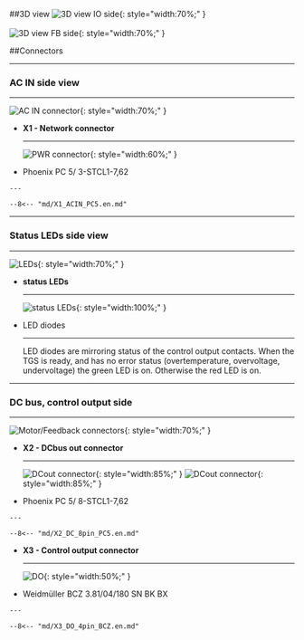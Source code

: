 <!--
# Popis zařízení   

## Konektory
-->
##3D view
![3D view IO side](../img/IOside.svg){: style="width:70%;" }
<br>
<br>
![3D view FB side](../img/MotSide.svg){: style="width:70%;" }

##Connectors
___
### AC IN side view
___

![AC IN connector](../../../../source/img/TGS-320-10_15_ACside.png){: style="width:70%;" }


<div class="grid cards" markdown>

-   **X1 - Network connector**

    ---
	
	![PWR connector](../../../../source/img/1778078.svg){: style="width:60%;" }

-    Phoenix PC 5/ 3-STCL1-7,62

	---
	
	--8<-- "md/X1_ACIN_PC5.en.md"

</div>

___
### Status LEDs side view
___


![LEDs](../../../../source/img/TGS-320-10_15_LEDSide.png){: style="width:70%;" }

<div class="grid cards" markdown>

-	**status LEDs**

	---
	
	![status LEDs](../img/LEDs.svg){: style="width:100%;" }
	
-	LED diodes

	---
	
	LED diodes are mirroring status of the control output contacts.
	When the TGS is ready, and has no error status (overtemperature, overvoltage, undervoltage) the green LED is on.
	Otherwise the red LED is on.

</div>
   
___
### DC bus, control output side
___

![Motor/Feedback connectors](../../../../source/img/TGS-320-10_15_DCbusSide.png){: style="width:70%;" }

<div class="grid cards" markdown>

-   **X2 - DCbus out connector**

    ---
	
	![DCout connector](../../../../source/img/1778120.svg){: style="width:85%;" }
	![DCout connector](../../../../source/img/TGS-320_Rb.png){: style="width:85%;" }	

-    Phoenix PC 5/ 8-STCL1-7,62

	---

	--8<-- "md/X2_DC_8pin_PC5.en.md"

-   **X3 - Control output connector**

    ---
	
	![DO](../../../../source/img/1792790000.svg){: style="width:50%;" }

-    Weidmüller BCZ 3.81/04/180 SN BK BX

    ---

	--8<-- "md/X3_DO_4pin_BCZ.en.md"
	
</div>


